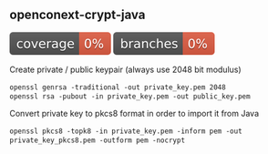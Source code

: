## openconext-crypt-java

![coverage](.github/badges/jacoco.svg)
![branches coverage](.github/badges/branches.svg)

Create private / public keypair (always use 2048 bit modulus)
```
openssl genrsa -traditional -out private_key.pem 2048
openssl rsa -pubout -in private_key.pem -out public_key.pem
```
Convert private key to pkcs8 format in order to import it from Java
```
openssl pkcs8 -topk8 -in private_key.pem -inform pem -out private_key_pkcs8.pem -outform pem -nocrypt
```